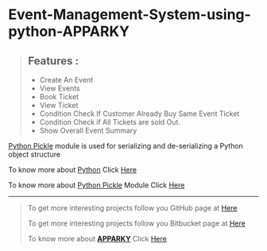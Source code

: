 # Event-Management-System-using-python-APPARKY

> ## Features :
> - Create An Event
> - View Events
> - Book Ticket 
> - View Ticket 
> - Condition Check If Customer Already Buy Same Event Ticket 
> - Condition Check if All Tickets are sold Out. 
> - Show Overall Event Summary

[Python Pickle](https://docs.python.org/3/library/pickle.html) module is used for serializing and de-serializing a Python object structure

To know more about [Python](https://www.python.org/) Click [Here](https://www.python.org/)

To know more about [Python Pickle](https://docs.python.org/3/library/pickle.html) Module Click [Here](https://docs.python.org/3/library/pickle.html)






-------------------
> 
> To get more interesting projects follow you GitHub page at [Here](https://github.com/Apparky)
> 
> To get more interesting projects follow you Bitbucket page at [Here](https://bitbucket.org/apparky-web/workspace/overview)
> 
> To know more about [__APPARKY__](https://apparky.vercel.app/) Click [Here](https://apparky-soumenmtec-gmailcom.vercel.app/)




